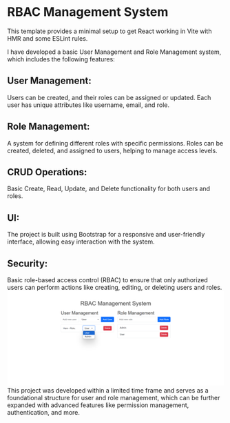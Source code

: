 # RBAC Management System

This template provides a minimal setup to get React working in Vite with HMR and some ESLint rules.

I have developed a basic User Management and Role Management system, which includes the following features:

## User Management:  
Users can be created, and their roles can be assigned or updated. Each user has unique attributes like username, email, and role.
## Role Management: 
A system for defining different roles with specific permissions. Roles can be created, deleted, and assigned to users, helping to manage access levels.
## CRUD Operations:
Basic Create, Read, Update, and Delete functionality for both users and roles.
## UI: 
The project is built using Bootstrap for a responsive and user-friendly interface, allowing easy interaction with the system.
## Security: 
Basic role-based access control (RBAC) to ensure that only authorized users can perform actions like creating, editing, or deleting users and roles.
![alt text](Output.png "")
This project was developed within a limited time frame and serves as a foundational structure for user and role management, which can be further expanded with advanced features like permission management, authentication, and more.
